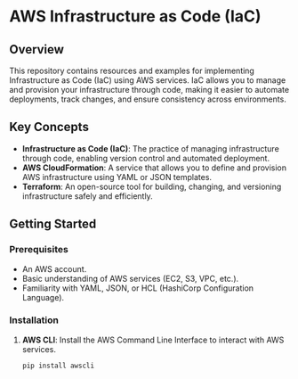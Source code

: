 # AWS Infrastructure as Code (IaC)

## Overview

This repository contains resources and examples for implementing Infrastructure as Code (IaC) using AWS services. IaC allows you to manage and provision your infrastructure through code, making it easier to automate deployments, track changes, and ensure consistency across environments.

## Key Concepts

- **Infrastructure as Code (IaC)**: The practice of managing infrastructure through code, enabling version control and automated deployment.
- **AWS CloudFormation**: A service that allows you to define and provision AWS infrastructure using YAML or JSON templates.
- **Terraform**: An open-source tool for building, changing, and versioning infrastructure safely and efficiently.

## Getting Started

### Prerequisites

- An AWS account.
- Basic understanding of AWS services (EC2, S3, VPC, etc.).
- Familiarity with YAML, JSON, or HCL (HashiCorp Configuration Language).

### Installation

1. **AWS CLI**: Install the AWS Command Line Interface to interact with AWS services.
   ```bash
   pip install awscli
